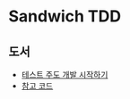 # Sandwich TDD

## 도서

- [테스트 주도 개발 시작하기](http://www.yes24.com/Product/Goods/89145195)
- [참고 코드](http://github.com/madvirus/tddb)